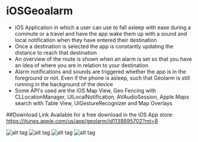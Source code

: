 # iOSGeoalarm

* iOS Application in which a user can use to fall asleep with ease during a commute or a travel and have the app wake them up with a sound and local notification when they have entered their destination
* Once a destination is selected the app is constantly updating the distance to reach that destination
* An overview of the route is shown when an alarm is set so that you have an idea of where you are in relation to your destination
* Alarm notifications and sounds are triggered whether the app is in the foreground or not. Even if the phone is asleep, such that Geolarm is still running in the background of the device
* Some API's used are the iOS Map View, Geo Fencing with CLLocationManager, UILocalNotification, AVAudioSession, Apple Maps search with Table View, UIGestureRecognizer and Map Overlays

##Download Link
Available for a free download in the iOS App store: https://itunes.apple.com/us/app/geolarm/id1138895702?mt=8

![alt tag](https://cloud.githubusercontent.com/assets/14320184/17253441/d04fb0b4-557e-11e6-9fce-594d609700cc.png)
![alt tag](https://cloud.githubusercontent.com/assets/14320184/17253442/d05d8ce8-557e-11e6-92ee-78047fc1c8fc.png)
![alt tag](https://cloud.githubusercontent.com/assets/14320184/17253443/d05f80fc-557e-11e6-94ab-bc32a98553c5.png)
![alt tag](https://cloud.githubusercontent.com/assets/14320184/17253444/d060cd40-557e-11e6-8823-cf50ed1d6ed7.png)
